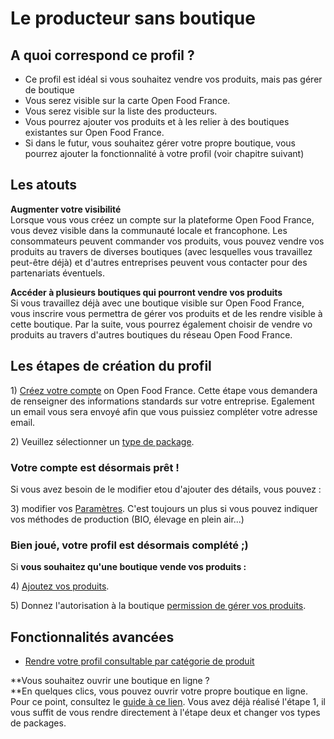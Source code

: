 # Le producteur sans boutique

## A quoi correspond ce profil ?

* Ce profil est idéal si vous souhaitez vendre vos produits, mais pas gérer de boutique
* Vous serez visible sur la carte Open Food France.
* Vous serez visible sur la liste des producteurs.
* Vous pourrez ajouter vos produits et à les relier à des boutiques existantes sur Open Food France.
* Si dans le futur, vous souhaitez gérer votre propre boutique, vous pourrez ajouter la fonctionnalité à votre profil \(voir chapitre suivant\)

## Les atouts

**Augmenter votre visibilité**  
Lorsque vous vous créez un compte sur la plateforme Open Food France, vous devez visible dans la communauté locale et francophone. Les consommateurs peuvent commander vos produits, vous pouvez vendre vos produits au travers de diverses boutiques \(avec lesquelles vous travaillez peut-être déjà\) et d'autres entreprises peuvent vous contacter pour des partenariats éventuels.

**Accéder à plusieurs boutiques qui pourront vendre vos produits**  
Si vous travaillez déjà avec une boutique visible sur Open Food France, vous inscrire vous permettra de gérer vos produits et de les rendre visible à cette boutique. Par la suite, vous pourrez également choisir de vendre vo produits au travers d'autres boutiques du réseau Open Food France.

## Les étapes de création du profil

1\) [Créez votre compte](../fonctionnalites-standards/inscription-et-creation-de-profil.md) on Open Food France. Cette étape vous demandera de renseigner des informations standards sur votre entreprise. Egalement un email vous sera envoyé afin que vous puissiez compléter votre adresse email.

2\) Veuillez sélectionner un [type de package](../fonctionnalites-standards/types-de-package.md).

### Votre compte est désormais prêt !

Si vous avez besoin de le modifier etou d'ajouter des détails, vous pouvez :

3\) modifier vos [Paramètres](../fonctionnalites-standards/parametres.md). C'est toujours un plus si vous pouvez indiquer vos méthodes de production \(BIO, élevage en plein air...\)

### Bien joué, votre profil est désormais complété ;\)

Si **vous souhaitez qu'une boutique vende vos produits :**

4\) [Ajoutez vos produits](../fonctionnalites-standards/produits.md).

5\) Donnez l'autorisation à la boutique [permission de gérer vos produits](../fonctionnalites-avancees/collaborer-avec-dautres-entreprises/e2e-permissions.md).

## Fonctionnalités avancées

* [Rendre votre profil consultable par catégorie de produit ]()

**Vous souhaitez ouvrir une boutique en ligne ?    
**En quelques clics, vous pouvez ouvrir votre propre boutique en ligne. Pour ce point, consultez le [guide à ce lien](le-producteur-en-vente-directe-avec-une-boutique.md). Vous avez déjà réalisé l'étape 1, il vous suffit de vous rendre directement à l'étape deux et changer vos types de packages.

